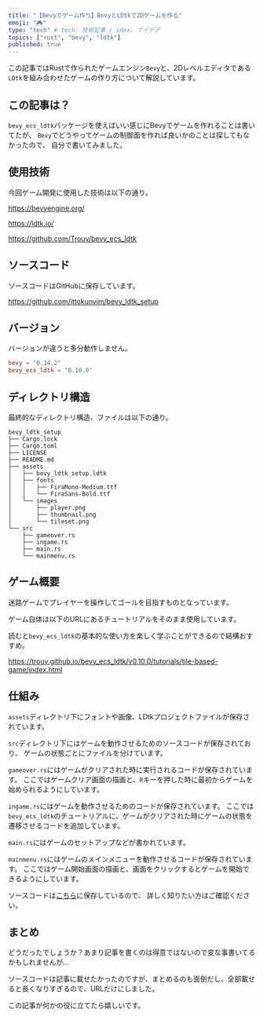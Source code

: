 ```yaml
---
title: "【Bevyでゲーム作り】BevyとLDtkで2Dゲームを作る"
emoji: "🎮"
type: "tech" # tech: 技術記事 / idea: アイデア
topics: ["rust", "bevy", "ldtk"]
published: true
---
```


この記事ではRustで作られたゲームエンジン`Bevy`と、2Dレベルエディタである`LDtk`を組み合わせたゲームの作り方について解説しています。

## この記事は？

`bevy_ecs_ldtk`パッケージを使えばいい感じにBevyでゲームを作れることは書いてたが、
`Bevy`でどうやってゲームの制御面を作れば良いかのことは探してもなかったので、
自分で書いてみました。

## 使用技術

今回ゲーム開発に使用した技術は以下の通り。

https://bevyengine.org/

https://ldtk.io/

https://github.com/Trouv/bevy_ecs_ldtk

## ソースコード

ソースコードはGitHubに保存しています。

https://github.com/ittokunvim/bevy_ldtk_setup

## バージョン

バージョンが違うと多分動作しません。

```toml
bevy = "0.14.2"
bevy_ecs_ldtk = "0.10.0"
```

## ディレクトリ構造

最終的なディレクトリ構造、ファイルは以下の通り。

```
bevy_ldtk_setup
├── Cargo.lock
├── Cargo.toml
├── LICENSE
├── README.md
├── assets
│   ├── bevy_ldtk_setup.ldtk
│   ├── fonts
│   │   ├── FiraMono-Medium.ttf
│   │   └── FiraSans-Bold.ttf
│   └── images
│       ├── player.png
│       ├── thumbnail.png
│       └── tileset.png
└── src
    ├── gameover.rs
    ├── ingame.rs
    ├── main.rs
    └── mainmenu.rs
```

## ゲーム概要

迷路ゲームでプレイヤーを操作してゴールを目指すものとなっています。

ゲーム自体は以下のURLにあるチュートリアルをそのまま使用しています。

読むと`bevy_ecs_ldtk`の基本的な使い方を楽しく学ぶことができるので結構おすすめ。

https://trouv.github.io/bevy_ecs_ldtk/v0.10.0/tutorials/tile-based-game/index.html

## 仕組み

`assets`ディレクトリ下にフォントや画像、LDtkプロジェクトファイルが保存されています。

`src`ディレクトリ下にはゲームを動作させるためのソースコードが保存されており、
ゲームの状態ごとにファイルを分けています。

`gameover.rs`にはゲームがクリアされた時に実行されるコードが保存されています。
ここではゲームクリア画面の描画と、`R`キーを押した時に最初からゲームを始められるようにしています。

`ingame.rs`にはゲームを動作させるためのコードが保存されています。
ここでは`bevy_ecs_ldtk`のチュートリアルに、ゲームがクリアされた時にゲームの状態を遷移させるコードを追加しています。

`main.rs`にはゲームのセットアップなどが書かれています。

`mainmenu.rs`にはゲームのメインメニューを動作させるコードが保存されています。
ここではゲーム開始画面の描画と、画面をクリックするとゲームを開始できるようにしています。

ソースコードは[こちら](https://github.com/ittokunvim/bevy_ldtk_setup)に保存しているので、
詳しく知りたい方はご確認ください。

## まとめ

どうだったでしょうか？あまり記事を書くのは得意ではないので変な事書いてるかもしれませんが...

ソースコードは記事に載せたかったのですが、まとめるのも面倒だし、全部載せると長くなりすぎるので、URLだけにしました。

この記事が何かの役に立てたら嬉しいです。

